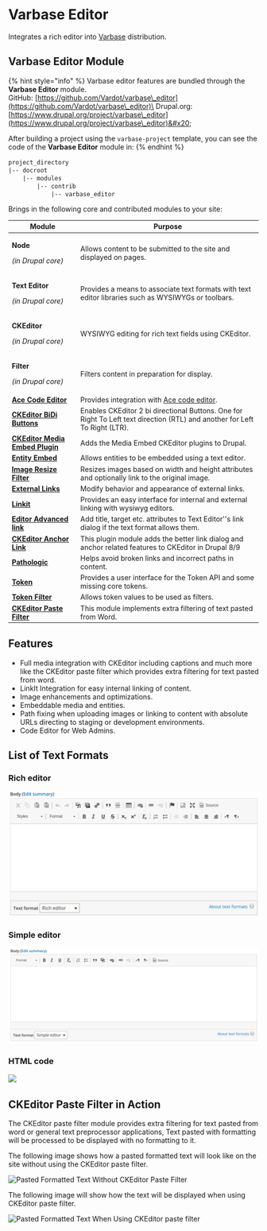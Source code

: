 # Varbase Editor

Integrates a rich editor into [Varbase](https://www.drupal.org/project/varbase) distribution.

## Varbase Editor Module

{% hint style="info" %}
Varbase editor features are bundled through the **Varbase Editor** module.\
GitHub: [https://github.com/Vardot/varbase\_editor](https://github.com/Vardot/varbase\_editor)\
Drupal.org: [https://www.drupal.org/project/varbase\_editor](https://www.drupal.org/project/varbase\_editor)&#x20;

After building a project using the `varbase-project` template, you can see the code of the **Varbase Editor** module in:
{% endhint %}

```
project_directory
|-- docroot
    |-- modules
        |-- contrib
            |-- varbase_editor
```

Brings in the following core and contributed modules to your site:

| Module                                                                                   | Purpose                                                                                                                    |
| ---------------------------------------------------------------------------------------- | -------------------------------------------------------------------------------------------------------------------------- |
| <p><strong>Node</strong></p><p><em>(in Drupal core)</em></p>                             | Allows content to be submitted to the site and displayed on pages.                                                         |
| <p><strong>Text Editor</strong></p><p><em>(in Drupal core)</em></p>                      | Provides a means to associate text formats with text editor libraries such as WYSIWYGs or toolbars.                        |
| <p><strong>CKEditor</strong></p><p><em>(in Drupal core)</em></p>                         | WYSIWYG editing for rich text fields using CKEditor.                                                                       |
| <p><strong>Filter</strong></p><p><em>(in Drupal core)</em></p>                           | Filters content in preparation for display.                                                                                |
| [**Ace Code Editor**](https://www.drupal.org/project/ace\_editor)                        | Provides integration with [Ace code editor](https://ace.c9.io/).                                                           |
| [**CKEditor BiDi Buttons**](https://www.drupal.org/project/ckeditor\_bidi)               | Enables CKEditor 2 bi directional Buttons. One for Right To Left text direction (RTL) and another for Left To Right (LTR). |
| [**CKEditor Media Embed Plugin**](https://www.drupal.org/project/ckeditor\_media\_embed) | Adds the Media Embed CKEditor plugins to Drupal.                                                                           |
| [**Entity Embed**](https://www.drupal.org/project/entity\_embed)                         | Allows entities to be embedded using a text editor.                                                                        |
| [**Image Resize Filter**](https://www.drupal.org/project/image\_resize\_filter)          | Resizes images based on width and height attributes and optionally link to the original image.                             |
| [**External Links**](https://www.drupal.org/project/extlink)                             | Modify behavior and appearance of external links.                                                                          |
| [**Linkit**](https://www.drupal.org/project/linkit)                                      | Provides an easy interface for internal and external linking with wysiwyg editors.                                         |
| [**Editor Advanced link**](https://www.drupal.org/project/editor\_advanced\_link)        | Add title, target etc. attributes to Text Editor''s link dialog if the text format allows them.                            |
| [**CKEditor Anchor Link**](https://www.drupal.org/project/anchor\_link)                  | This plugin module adds the better link dialog and anchor related features to CKEditor in Drupal 8/9                       |
| [**Pathologic**](https://www.drupal.org/project/pathologic)                              | Helps avoid broken links and incorrect paths in content.                                                                   |
| [**Token**](https://www.drupal.org/project/token)                                        | Provides a user interface for the Token API and some missing core tokens.                                                  |
| [**Token Filter**](https://www.drupal.org/project/token\_filter)                         | Allows token values to be used as filters.                                                                                 |
| [**CKEditor Paste Filter**](https://www.drupal.org/project/ckeditor\_paste\_filter)      | This module implements extra filtering of text pasted from Word.                                                           |



## Features

* Full media integration with CKEditor including captions and much more like the CKEditor paste filter which provides extra filtering for text pasted from word.
* LinkIt Integration for easy internal linking of content.
* Image enhancements and optimizations.
* Embeddable media and entities.
* Path fixing when uploading images or linking to content with absolute URLs directing to staging or development environments.
* Code Editor for Web Admins.

## List of Text Formats

### Rich editor

![Rich Editor](../../../.gitbook/assets/varbase-editor--rich-editor.png)

### Simple editor

![](../../../.gitbook/assets/varbase-editor--sample-editor.png)

####

### HTML code

![](<../../../.gitbook/assets/varbase\_editor-text-format--code\_html (1).png>)

## CKEditor Paste Filter in Action

The CKEditor paste filter module provides extra filtering for text pasted from word or general text preprocessor applications, Text pasted with formatting will be processed to be displayed with no formatting to it.

The following image shows how a pasted formatted text will look like on the site without using the CKEditor paste filter.

![Pasted Formatted Text Without CKEditor Paste Filter](<../../../.gitbook/assets/Test Landing page (Layout Builder) \_ dev VLBautomation (2).png>)

The following image will show how the text will be displayed when using CKEditor paste filter.

![Pasted Formatted Text When Using CKEditor paste filter](<../../../.gitbook/assets/paste filter \_ dev pathauto (2).png>)
